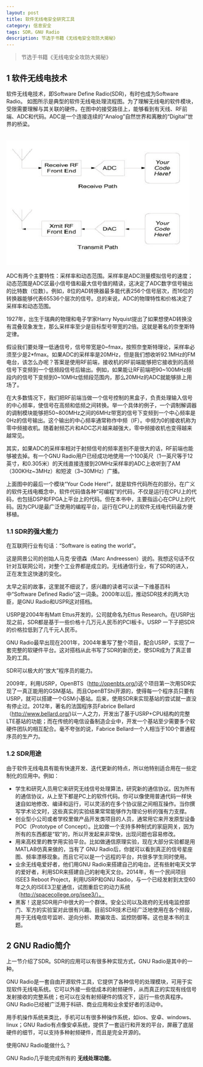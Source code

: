 ```yaml
---
layout: post
title: 软件无线电安全研究工具
category: 信息安全
tags: SDR，GNU Radio
description: 节选于书籍《无线电安全攻防大揭秘》
---
```

>节选于书籍《无线电安全攻防大揭秘》

## 1 软件无线电技术
软件无线电技术，即Software Define Radio(SDR)，有时也成为Software Radio。
如图所示是典型的软件无线电处理流程图。为了理解无线电的软件模块，受限需要理解与其关联的硬件。在图中的接受路径上，能够看到有天线、RF前端、ADC和代码。ADC是一个连接连续的“Analog”自然世界和离散的“Digital”世界的桥梁。

　　　　　　　　　　　  ![2016-12-30-1](/public/img/2016-12-30-1.png)

ADC有两个主要特性：采样率和动态范围。采样率是ADC测量模拟信号的速度；动态范围是ADC区最小信号值和最大信号值的精读，这决定了ADC数字信号输出的比特数（位数）。例如，8位的AD转换器最多能代表256个信号层次，而16位的转换器能够代表65536个层次的信号。总的来说，ADC的物理特性和价格决定了采样率和动态范围。

1927年，出生于瑞典的物理和电子学家Harry Nyquist提出了如果想使AD转换没有混叠现象发生，那么采样率至少是目标型号带宽的2倍。这就是著名的奈奎斯特定律。

假设我们要处理一低通信号，信号带宽是0~fmax，按照奈奎斯特理论，采样率必须至少是2*fmax。如果ADC的采样率是20MHz，但是我们想收听92.1MHz的FM电台，该怎么办呢？答案是使用RF前端，接收机的RF前端能够把它接收到的高频信号下变频到一个低频段信号后输出。例如，如果能让RF前端吧90~100MHz频段内的信号下变频到0~10MHz低频段范围内，那么20MHz的ADC就能够排上用场了。

在大多数情况下，我们把RF前端当做一个信号控制的黑盒子，负责处理输入信号的中心频率，使信号在高频和低频之间转换。举一个具体的例子，一个调制解调器的调制模块能够把50~800MHz之间的6MHz带宽的信号下变频到一个中心频率是0Hz的信号输出。这个输出的中心频率通常称作中频（IF）。中频为0的接收机称为零中频接收机。随着射频芯片和ADC芯片越来越强大，零中频接收机也变得越来越常见。

其实，如果ADC的采样率相对于射频信号的频率差别不是很大的话，RF前端也能够被去掉。有一个GNU Radio用户已经成功地使用一个100英尺（1一英尺等于12英寸，和0.305米）的天线直接连接到20MHz采样率的ADC上收听到了AM（300KHz~3MHz）和短波（3~30MHz）广播。

上面图中的最后一个模块“Your Code Here!”，就是软件代码所在的部分。在广义的软件无线电概念中，软件代码值各种“可编程”的代码，不仅是运行在CPU上的代码，也包括DSP和FPGA上平台上的代码。但在本书中，主要指运心在CPU上的代码。因为CPU是最广泛使用的编程平台，运行在CPU上的软件无线电代码最方便移植。

### 1.1 SDR的强大能力
在互联网行业有句话：“Software is eating the world”。

这是网景公司的创始人马克·安德森（Marc Andreessen）说的。我想这句话不仅针对互联网公司，对整个工业界都是成立的。无线通信行业，有了SDR的进入，正在发生这快速的变化。

太早之前的故事，这里就不细说了，感兴趣的读者可以读一下维基百科中“Software Defined Radio”这一词条。2000年以后，推动SDR技术的两大功臣，是GNU Radio和USPR这对搭档。

USRP是2004年有Matt Ettus开发的，公司就命名为Ettus Research。在USRP出现之前，SDR都是基于一些价格十几万元人民币的PCI板卡。USRP 一下子把SDR的价格拉低到了几千元人民币。

GNU Radio最早出现在2001年，2004年重写了整个项目，配合USRP，实现了一套完整的软硬件平台。这对搭档从此书写了SDR的新历史，使SDR成为了真正普及的工具。

SDR可以极大的“放大”程序员的能力。

2009年，利用USRP，OpenBTS（http://openbts.org/)这个项目第一次用SDR实现了一真正能用的GSM基站。而且OpenBTShi开源的，使得每一个程序员只要有USRP，就可以搭建一个GSM小基站。后来，使用SDR来实现基站的尝试就一直没有停止过。2012年，著名的法国程序员Fabrice Bellard（http://www.bellard.org/)以一人之力，开发出了基于USRP+CPU结构的完整LTE基站的功能；而在传统的电信设备制造企业中，开发一个基站至少需要多个软硬件团队的相互配合。毫不夸张的说，Fabrice Bellard一个人相当于100个普通程序员的生产力。

### 1.2 SDR用途

由于软件无线电具有能有快速开发、迭代更新的特点，所以他特别适合用在一些定制化的应用中。例如：  

* 学生和研究人员用它来研究无线信号处理算法，研究新的通信协议。因为所有的通信协议，从上至下都是PC上的软件代码。你可以像使用普通代码一样快速自如地修改、编译和运行，可以灵活的在多个协议层之间相互操作。当你撰写学术论文时，这些真实的实验结果常常能够作为理论分析的强有力支撑。  
* 创业型小公司或者学校里做产品开发类项目的人员，通常用它来开发原型设备POC（Prototype of Concept）。比如做一个支持多种制式的家庭网关，因为所有的东西都是“软”的，所以开发起来非常快，出现问题也容易修改。  
* 用来高校里的教学用实验平台。比如做通信原理实验，现在大部分实验都是用MATLAB仿真来做的，当有了
GNU Radio后，你就可以看到真正的信号星座图、频率漂移现象。而且它可以是一个远程的平台，共很多学生同时使用。  
* 业余无线电爱好者，他们用GNU Radio来搭建自己的电台。还有些射电天文学的爱好者，利用SDR来搭建自己的射电天文台。2014年，有一个民间项目ISEE3 Reboot Project，利用USRP和GNU Radio，与一个已经发射到太空60年之久的ISEE3卫星通信，试图重启它的动力系统（http://spacecollege.org/isee3/）。  
* 黑客！这是SDR用户中很大的一个群体。安全公司以及政府的无线电监控部门、军方的实验室对此很有兴趣。目前SDR技术已经广泛地使用在各个频段，用于无线电信号监听、逆向分析、欺骗攻击、监控防御等。这也是本书的主题。

## 2 GNU Radio简介

上一节介绍了SDR。SDR的应用可以有很多种实现方式，GNU Radio是其中的一种。

GNU Radio是一套自由开源软件工具，它提供了各种信号的处理模块，可用于实现软件无线电系统。它可以外接一些低成本的射频硬件，从而真正的实现有线信号发射接收的完整系统；也可以在没有射频硬件的情况下，运行一些仿真程序。GNU Radio已经被广泛用于科研、商业应用和业余爱好者的活动中。

用手机操作系统来类比，手机可以有很多种操作系统，如ios、安卓、windows、linux；GNU Radio有点像安卓系统，提供了一套运行和开发的平台，屏蔽了底层硬件的细节，可以支持多种射频硬件，而且是完全开源的。

使用GNU Radio能做什么？

GNU Radio几乎能完成所有的 __无线处理功能__。






